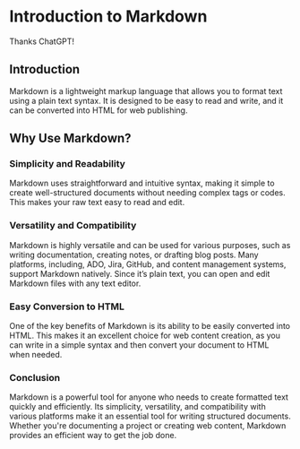 # Introduction to Markdown

Thanks ChatGPT!

## Introduction

Markdown is a lightweight markup language that allows you to format text using a plain text syntax. It is designed to be easy to read and write, and it can be converted into HTML for web publishing.

## Why Use Markdown?

### Simplicity and Readability

Markdown uses straightforward and intuitive syntax, making it simple to create well-structured documents without needing complex tags or codes. This makes your raw text easy to read and edit.

### Versatility and Compatibility

Markdown is highly versatile and can be used for various purposes, such as writing documentation, creating notes, or drafting blog posts. Many platforms, including, ADO, Jira, GitHub, and content management systems, support Markdown natively. Since it’s plain text, you can open and edit Markdown files with any text editor.

### Easy Conversion to HTML

One of the key benefits of Markdown is its ability to be easily converted into HTML. This makes it an excellent choice for web content creation, as you can write in a simple syntax and then convert your document to HTML when needed.

### Conclusion

Markdown is a powerful tool for anyone who needs to create formatted text quickly and efficiently. Its simplicity, versatility, and compatibility with various platforms make it an essential tool for writing structured documents. Whether you're documenting a project or creating web content, Markdown provides an efficient way to get the job done.
